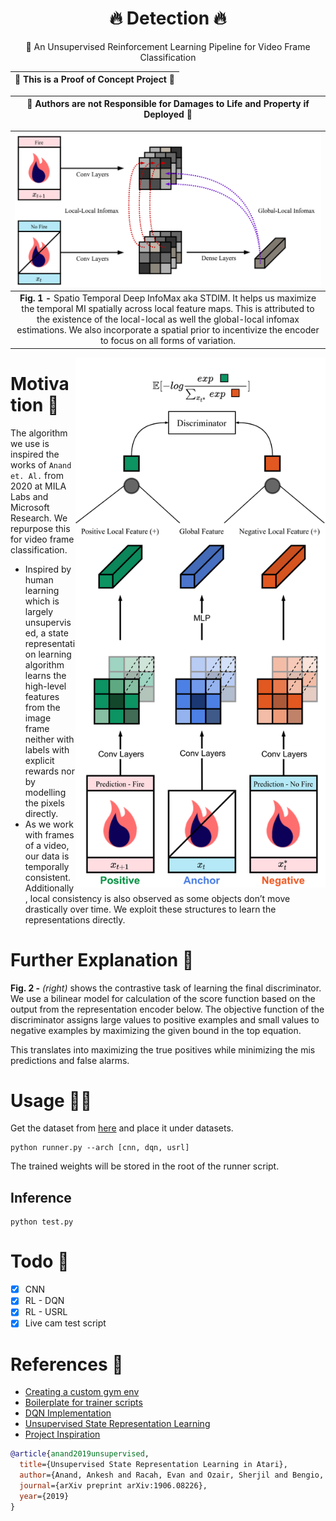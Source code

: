<div align="center">

# 🔥 Detection 🔥
🧠 An Unsupervised Reinforcement Learning Pipeline for Video Frame Classification

| **🚧 This is a Proof of Concept Project 🚧** |
|:--------------------------------------------:|

| **🚧 Authors are not Responsible for Damages to Life and Property if Deployed 🚧** |
|:----------------------------------------------------------------------------------:|

| <img src="assets/STDIM.png" alt="STDIM" width="800"> |
|:----------------------------------------------------:|
| <b>Fig. 1 -</b> Spatio Temporal Deep InfoMax aka STDIM. It helps us maximize the temporal MI spatially across local feature maps. This is attributed to the existence of the local-local as well the global-local infomax estimations. We also incorporate a spatial prior to incentivize the encoder to focus on all forms of variation. |

</div>

<img align="right" src="assets/GLCT.png" alt="GLCT" width="400">

# Motivation 🚀
The algorithm we use is inspired the works of `Anand et. Al.` from 2020 at MILA Labs and Microsoft Research. We repurpose this for video frame classification.

- Inspired by human learning which is largely unsupervised, a state representation learning algorithm learns the high-level features from the image frame neither with labels with explicit rewards nor by modelling the pixels directly. 
- As we work with frames of a video, our data is temporally consistent. Additionally, local consistency is also observed as some objects don’t move drastically over time. We exploit these structures to learn the representations directly. 

# Further Explanation 🧐

**Fig. 2 -** _(right)_ shows the contrastive task of learning the final discriminator. We use a bilinear model for calculation of the score function based on the output from the representation encoder below. The objective function of the discriminator assigns large values to positive examples and small values to negative examples by maximizing the given bound in the top equation. 

This translates into maximizing the true positives while minimizing the mis predictions and false alarms.

# Usage 👨‍💻
Get the dataset from [here](https://drive.google.com/drive/folders/1HznoBFEd6yjaLFlSmkUGARwCUzzG4whq?usp=sharing) and 
place it under datasets. 
```shell
python runner.py --arch [cnn, dqn, usrl]
```
The trained weights will be stored in the root of the runner script. 

## Inference
```shell
python test.py
```

# Todo 📜
- [x] CNN
- [x] RL - DQN
- [x] RL - USRL
- [x] Live cam test script

# References 📑

- [Creating a custom gym env](https://towardsdatascience.com/creating-a-custom-openai-gym-environment-for-stock-trading-be532be3910e)
- [Boilerplate for trainer scripts](https://github.com/pytorch/examples/blob/master/mnist/main.py)
- [DQN Implementation](https://github.com/Syzygianinfern0/Stable-Baselines)
- [Unsupervised State Representation Learning](https://github.com/mila-iqia/atari-representation-learning)
- [Project Inspiration](https://github.com/arpit-jadon/FireNet-LightWeight-Network-for-Fire-Detection)

```bibtex
@article{anand2019unsupervised,
  title={Unsupervised State Representation Learning in Atari},
  author={Anand, Ankesh and Racah, Evan and Ozair, Sherjil and Bengio, Yoshua and Cot'e, Marc-Alexandre and Hjelm, R Devon},
  journal={arXiv preprint arXiv:1906.08226},
  year={2019}
}
```
